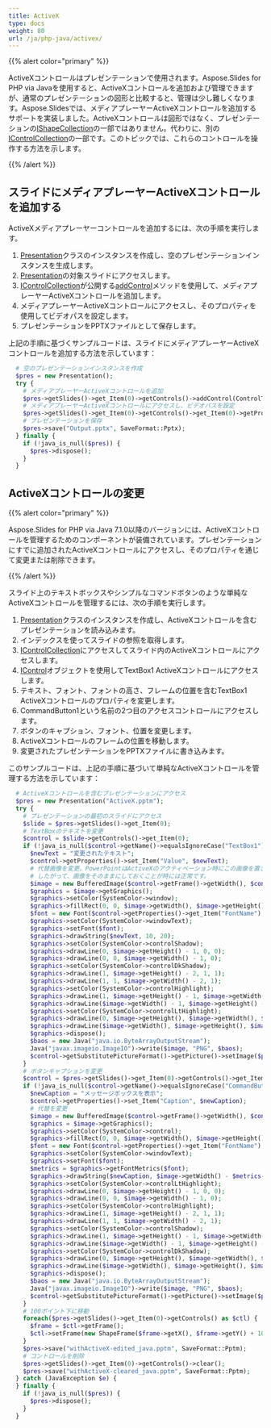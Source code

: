 ```yaml
---
title: ActiveX
type: docs
weight: 80
url: /ja/php-java/activex/
---
```



{{% alert color="primary" %}} 

ActiveXコントロールはプレゼンテーションで使用されます。Aspose.Slides for PHP via Javaを使用すると、ActiveXコントロールを追加および管理できますが、通常のプレゼンテーションの図形と比較すると、管理は少し難しくなります。Aspose.Slidesでは、メディアプレーヤーActiveXコントロールを追加するサポートを実装しました。ActiveXコントロールは図形ではなく、プレゼンテーションの[IShapeCollection](https://reference.aspose.com/slides/php-java/aspose.slides/interfaces/IShapeCollection)の一部ではありません。代わりに、別の[IControlCollection](https://reference.aspose.com/slides/php-java/aspose.slides/interfaces/IControlCollection)の一部です。このトピックでは、これらのコントロールを操作する方法を示します。

{{% /alert %}} 

## **スライドにメディアプレーヤーActiveXコントロールを追加する**
ActiveXメディアプレーヤーコントロールを追加するには、次の手順を実行します。

1. [Presentation](https://reference.aspose.com/slides/php-java/aspose.slides/presentation)クラスのインスタンスを作成し、空のプレゼンテーションインスタンスを生成します。
1. [Presentation](https://reference.aspose.com/slides/php-java/aspose.slides/presentation)の対象スライドにアクセスします。
1. [IControlCollection](https://reference.aspose.com/slides/php-java/aspose.slides/interfaces/IControlCollection)が公開する[addControl](https://reference.aspose.com/slides/php-java/aspose.slides/IControlCollection#addControl-int-float-float-float-float-)メソッドを使用して、メディアプレーヤーActiveXコントロールを追加します。
1. メディアプレーヤーActiveXコントロールにアクセスし、そのプロパティを使用してビデオパスを設定します。
1. プレゼンテーションをPPTXファイルとして保存します。

上記の手順に基づくサンプルコードは、スライドにメディアプレーヤーActiveXコントロールを追加する方法を示しています：

```php
  # 空のプレゼンテーションインスタンスを作成
  $pres = new Presentation();
  try {
    # メディアプレーヤーActiveXコントロールを追加
    $pres->getSlides()->get_Item(0)->getControls()->addControl(ControlType::WindowsMediaPlayer, 100, 100, 400, 400);
    # メディアプレーヤーActiveXコントロールにアクセスし、ビデオパスを設定
    $pres->getSlides()->get_Item(0)->getControls()->get_Item(0)->getProperties()->set_Item("URL", "Wildlife.wmv");
    # プレゼンテーションを保存
    $pres->save("Output.pptx", SaveFormat::Pptx);
  } finally {
    if (!java_is_null($pres)) {
      $pres->dispose();
    }
  }
```

## **ActiveXコントロールの変更**
{{% alert color="primary" %}} 

Aspose.Slides for PHP via Java 7.1.0以降のバージョンには、ActiveXコントロールを管理するためのコンポーネントが装備されています。プレゼンテーションにすでに追加されたActiveXコントロールにアクセスし、そのプロパティを通じて変更または削除できます。

{{% /alert %}} 

スライド上のテキストボックスやシンプルなコマンドボタンのような単純なActiveXコントロールを管理するには、次の手順を実行します。

1. [Presentation](https://reference.aspose.com/slides/php-java/aspose.slides/presentation)クラスのインスタンスを作成し、ActiveXコントロールを含むプレゼンテーションを読み込みます。
1. インデックスを使ってスライドの参照を取得します。
1. [IControlCollection](https://reference.aspose.com/slides/php-java/aspose.slides/interfaces/IControlCollection)にアクセスしてスライド内のActiveXコントロールにアクセスします。
1. [IControl](https://reference.aspose.com/slides/php-java/aspose.slides/interfaces/IControl)オブジェクトを使用してTextBox1 ActiveXコントロールにアクセスします。
1. テキスト、フォント、フォントの高さ、フレームの位置を含むTextBox1 ActiveXコントロールのプロパティを変更します。
1. CommandButton1という名前の2つ目のアクセスコントロールにアクセスします。
1. ボタンのキャプション、フォント、位置を変更します。
1. ActiveXコントロールのフレームの位置を移動します。
1. 変更されたプレゼンテーションをPPTXファイルに書き込みます。

このサンプルコードは、上記の手順に基づいて単純なActiveXコントロールを管理する方法を示しています：

```php
  # ActiveXコントロールを含むプレゼンテーションにアクセス
  $pres = new Presentation("ActiveX.pptm");
  try {
    # プレゼンテーションの最初のスライドにアクセス
    $slide = $pres->getSlides()->get_Item(0);
    # TextBoxのテキストを変更
    $control = $slide->getControls()->get_Item(0);
    if (!java_is_null($control->getName()->equalsIgnoreCase("TextBox1") && $control->getProperties())) {
      $newText = "変更されたテキスト";
      $control->getProperties()->set_Item("Value", $newText);
      # 代替画像を変更。PowerPointはActiveXのアクティベーション時にこの画像を置き換えます、
      # したがって、画像をそのままにしておくことが時には正常です。
      $image = new BufferedImage($control->getFrame()->getWidth(), $control->getFrame()->getHeight(), BufferedImage->TYPE_INT_ARGB);
      $graphics = $image->getGraphics();
      $graphics->setColor(SystemColor->window);
      $graphics->fillRect(0, 0, $image->getWidth(), $image->getHeight());
      $font = new Font($control->getProperties()->get_Item("FontName"), Font->PLAIN, 16);
      $graphics->setColor(SystemColor->windowText);
      $graphics->setFont($font);
      $graphics->drawString($newText, 10, 20);
      $graphics->setColor(SystemColor->controlShadow);
      $graphics->drawLine(0, $image->getHeight() - 1, 0, 0);
      $graphics->drawLine(0, 0, $image->getWidth() - 1, 0);
      $graphics->setColor(SystemColor->controlDkShadow);
      $graphics->drawLine(1, $image->getHeight() - 2, 1, 1);
      $graphics->drawLine(1, 1, $image->getWidth() - 2, 1);
      $graphics->setColor(SystemColor->controlHighlight);
      $graphics->drawLine(1, $image->getHeight() - 1, $image->getWidth() - 1, $image->getHeight() - 1);
      $graphics->drawLine($image->getWidth() - 1, $image->getHeight() - 1, $image->getWidth() - 1, 1);
      $graphics->setColor(SystemColor->controlLtHighlight);
      $graphics->drawLine(0, $image->getHeight(), $image->getWidth(), $image->getHeight());
      $graphics->drawLine($image->getWidth(), $image->getHeight(), $image->getWidth(), 0);
      $graphics->dispose();
      $baos = new Java("java.io.ByteArrayOutputStream");
      Java("javax.imageio.ImageIO")->write($image, "PNG", $baos);
      $control->getSubstitutePictureFormat()->getPicture()->setImage($pres->getImages()->addImage($baos->toByteArray()));
    }
    # ボタンキャプションを変更
    $control = $pres->getSlides()->get_Item(0)->getControls()->get_Item(1);
    if (!java_is_null($control->getName()->equalsIgnoreCase("CommandButton1") && $control->getProperties())) {
      $newCaption = "メッセージボックスを表示";
      $control->getProperties()->set_Item("Caption", $newCaption);
      # 代替を変更
      $image = new BufferedImage($control->getFrame()->getWidth(), $control->getFrame()->getHeight(), BufferedImage->TYPE_INT_ARGB);
      $graphics = $image->getGraphics();
      $graphics->setColor(SystemColor->control);
      $graphics->fillRect(0, 0, $image->getWidth(), $image->getHeight());
      $font = new Font($control->getProperties()->get_Item("FontName"), Font->PLAIN, 16);
      $graphics->setColor(SystemColor->windowText);
      $graphics->setFont($font);
      $metrics = $graphics->getFontMetrics($font);
      $graphics->drawString($newCaption, $image->getWidth() - $metrics->stringWidth($newCaption) / 2, 20);
      $graphics->setColor(SystemColor->controlLtHighlight);
      $graphics->drawLine(0, $image->getHeight() - 1, 0, 0);
      $graphics->drawLine(0, 0, $image->getWidth() - 1, 0);
      $graphics->setColor(SystemColor->controlHighlight);
      $graphics->drawLine(1, $image->getHeight() - 2, 1, 1);
      $graphics->drawLine(1, 1, $image->getWidth() - 2, 1);
      $graphics->setColor(SystemColor->controlShadow);
      $graphics->drawLine(1, $image->getHeight() - 1, $image->getWidth() - 1, $image->getHeight() - 1);
      $graphics->drawLine($image->getWidth() - 1, $image->getHeight() - 1, $image->getWidth() - 1, 1);
      $graphics->setColor(SystemColor->controlDkShadow);
      $graphics->drawLine(0, $image->getHeight(), $image->getWidth(), $image->getHeight());
      $graphics->drawLine($image->getWidth(), $image->getHeight(), $image->getWidth(), 0);
      $graphics->dispose();
      $baos = new Java("java.io.ByteArrayOutputStream");
      Java("javax.imageio.ImageIO")->write($image, "PNG", $baos);
      $control->getSubstitutePictureFormat()->getPicture()->setImage($pres->getImages()->addImage($baos->toByteArray()));
    }
    # 100ポイント下に移動
    foreach($pres->getSlides()->get_Item(0)->getControls() as $ctl) {
      $frame = $ctl->getFrame();
      $ctl->setFrame(new ShapeFrame($frame->getX(), $frame->getY() + 100, $frame->getWidth(), $frame->getHeight(), $frame->getFlipH(), $frame->getFlipV(), $frame->getRotation()));
    }
    $pres->save("withActiveX-edited_java.pptm", SaveFormat::Pptm);
    # コントロールを削除
    $pres->getSlides()->get_Item(0)->getControls()->clear();
    $pres->save("withActiveX-cleared_java.pptm", SaveFormat::Pptm);
  } catch (JavaException $e) {
  } finally {
    if (!java_is_null($pres)) {
      $pres->dispose();
    }
  }
```